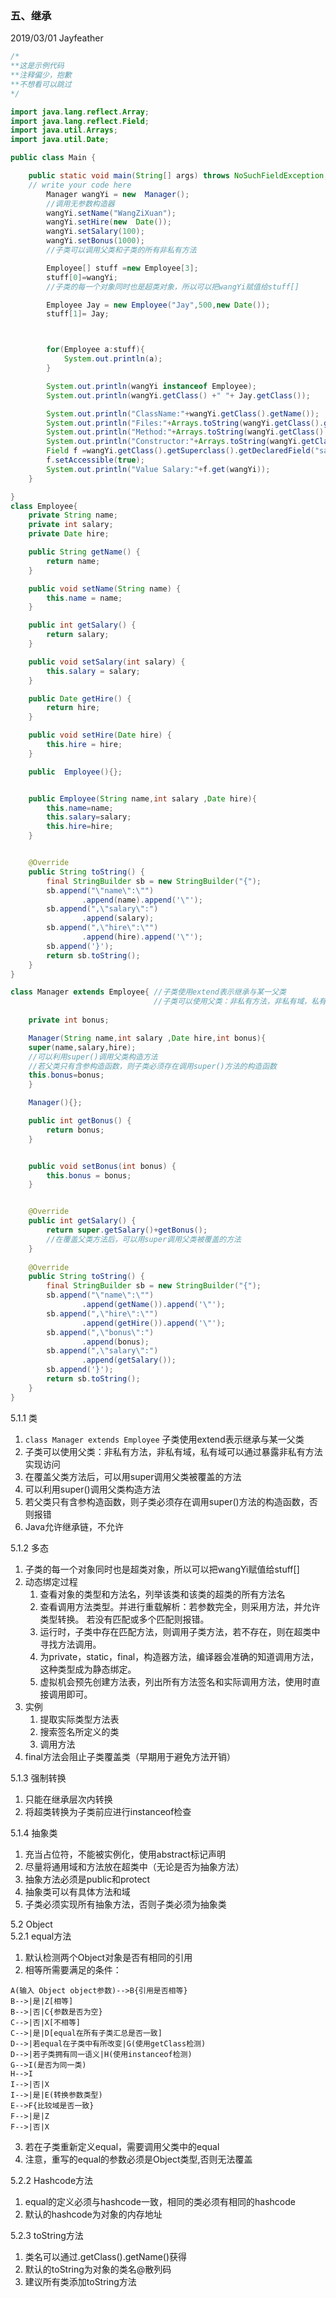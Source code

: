 ### 五、继承

2019/03/01
Jayfeather

```JAVA
/*
**这是示例代码
**注释偏少，抱歉
**不想看可以跳过
*/

import java.lang.reflect.Array;
import java.lang.reflect.Field;
import java.util.Arrays;
import java.util.Date;

public class Main {

    public static void main(String[] args) throws NoSuchFieldException, IllegalAccessException {
	// write your code here
        Manager wangYi = new  Manager();
        //调用无参数构造器
        wangYi.setName("WangZiXuan");
        wangYi.setHire(new  Date());
        wangYi.setSalary(100);
        wangYi.setBonus(1000);
        //子类可以调用父类和子类的所有非私有方法

        Employee[] stuff =new Employee[3];
        stuff[0]=wangYi;
        //子类的每一个对象同时也是超类对象，所以可以把wangYi赋值给stuff[]

        Employee Jay = new Employee("Jay",500,new Date());
        stuff[1]= Jay;



        for(Employee a:stuff){
            System.out.println(a);
        }

        System.out.println(wangYi instanceof Employee);
        System.out.println(wangYi.getClass() +" "+ Jay.getClass());

        System.out.println("ClassName:"+wangYi.getClass().getName());
        System.out.println("Files:"+Arrays.toString(wangYi.getClass().getDeclaredFields())+"\nSuperFiles:"+Arrays.toString(wangYi.getClass().getSuperclass().getDeclaredFields()));
        System.out.println("Method:"+Arrays.toString(wangYi.getClass().getDeclaredMethods()));
        System.out.println("Constructor:"+Arrays.toString(wangYi.getClass().getDeclaredConstructors()));
        Field f =wangYi.getClass().getSuperclass().getDeclaredField("salary");
        f.setAccessible(true);
        System.out.println("Value Salary:"+f.get(wangYi));
    }

}
class Employee{
    private String name;
    private int salary;
    private Date hire;

    public String getName() {
        return name;
    }

    public void setName(String name) {
        this.name = name;
    }

    public int getSalary() {
        return salary;
    }

    public void setSalary(int salary) {
        this.salary = salary;
    }

    public Date getHire() {
        return hire;
    }

    public void setHire(Date hire) {
        this.hire = hire;
    }

    public  Employee(){};


    public Employee(String name,int salary ,Date hire){
        this.name=name;
        this.salary=salary;
        this.hire=hire;
    }


    @Override
    public String toString() {
        final StringBuilder sb = new StringBuilder("{");
        sb.append("\"name\":\"")
                .append(name).append('\"');
        sb.append(",\"salary\":")
                .append(salary);
        sb.append(",\"hire\":\"")
                .append(hire).append('\"');
        sb.append('}');
        return sb.toString();
    }
}

class Manager extends Employee{ //子类使用extend表示继承与某一父类
                                //子类可以使用父类：非私有方法，非私有域，私有域可以通过暴露非私有方法实现访问
    
    private int bonus;

    Manager(String name,int salary ,Date hire,int bonus){
    super(name,salary,hire);
    //可以利用super()调用父类构造方法
    //若父类只有含参构造函数，则子类必须存在调用super()方法的构造函数
    this.bonus=bonus;
    }

    Manager(){};

    public int getBonus() {
        return bonus;
    }


    public void setBonus(int bonus) {
        this.bonus = bonus;
    }


    @Override
    public int getSalary() {
        return super.getSalary()+getBonus();
        //在覆盖父类方法后，可以用super调用父类被覆盖的方法
    }
    
    @Override
    public String toString() {
        final StringBuilder sb = new StringBuilder("{");
        sb.append("\"name\":\"")
                .append(getName()).append('\"');
        sb.append(",\"hire\":\"")
                .append(getHire()).append('\"');
        sb.append(",\"bonus\":")
                .append(bonus);
        sb.append(",\"salary\":")
                .append(getSalary());
        sb.append('}');
        return sb.toString();
    }
}


```

5.1.1 类  
1. `class Manager extends Employee` 子类使用extend表示继承与某一父类
2. 子类可以使用父类：非私有方法，非私有域，私有域可以通过暴露非私有方法实现访问
3. 在覆盖父类方法后，可以用super调用父类被覆盖的方法
4. 可以利用super()调用父类构造方法
5. 若父类只有含参构造函数，则子类必须存在调用super()方法的构造函数，否则报错
6. Java允许继承链，不允许

5.1.2 多态
1. 子类的每一个对象同时也是超类对象，所以可以把wangYi赋值给stuff[]
2. 动态绑定过程
    1. 查看对象的类型和方法名，列举该类和该类的超类的所有方法名
    2. 查看调用方法类型。并进行重载解析：若参数完全，则采用方法，并允许类型转换。 若没有匹配或多个匹配则报错。
    3. 运行时，子类中存在匹配方法，则调用子类方法，若不存在，则在超类中寻找方法调用。 
    4. 为private，static，final，构造器方法，编译器会准确的知道调用方法，这种类型成为静态绑定。
    5. 虚拟机会预先创建方法表，列出所有方法签名和实际调用方法，使用时直接调用即可。
3. 实例
    1. 提取实际类型方法表
    2. 搜索签名所定义的类
    3. 调用方法
4. final方法会阻止子类覆盖类（早期用于避免方法开销）

5.1.3 强制转换
1. 只能在继承层次内转换
2. 将超类转换为子类前应进行instanceof检查

5.1.4 抽象类
1. 充当占位符，不能被实例化，使用abstract标记声明
2. 尽量将通用域和方法放在超类中（无论是否为抽象方法）
3. 抽象方法必须是public和protect
4. 抽象类可以有具体方法和域
5. 子类必须实现所有抽象方法，否则子类必须为抽象类


5.2 Object  
5.2.1 equal方法
1. 默认检测两个Object对象是否有相同的引用
2. 相等所需要满足的条件：

```flow
A(输入 Object object参数)-->B{引用是否相等}
B-->|是|Z[相等]
B-->|否|C{参数是否为空}
C-->|否|X[不相等]
C-->|是|D[equal在所有子类汇总是否一致]
D-->|若equal在子类中有所改变|G(使用getClass检测)
D-->|若子类拥有同一语义|H(使用instanceof检测)
G-->I(是否为同一类)
H-->I
I-->|否|X
I-->|是|E(转换参数类型)
E-->F{比较域是否一致}
F-->|是|Z
F-->|否|X

```

3. 若在子类重新定义equal，需要调用父类中的equal
4. 注意，重写的equal的参数必须是Object类型,否则无法覆盖

5.2.2 Hashcode方法
1. equal的定义必须与hashcode一致，相同的类必须有相同的hashcode
2. 默认的hashcode为对象的内存地址

5.2.3 toString方法
1. 类名可以通过.getClass().getName()获得
2. 默认的toString为对象的类名@散列码
3. 建议所有类添加toString方法
